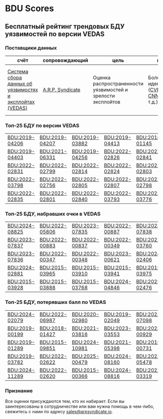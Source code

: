 
# BDU Scores
## Бесплатный рейтинг трендовых БДУ уязвимостей по версии VEDAS

### Поставщики данных
| счёт | cопровождающий | цель | покрытие | определение | частота |
| ----- | ---------- | ------- | -------- | ----------- | --------- |
| [Система сбора данных об уязвимостях и эксплойтах (VEDAS)](https://vedas.arpsyndicate.io) | [A.R.P. Syndicate](https://www.arpsyndicate.io) | Оценка распространенности уязвимостей и зрелости эксплойтов | Более 150 идентификаторов ([CVE](https://github.com/ARPSyndicate/cve-scores), [EUVD](https://github.com/ARPSyndicate/euvd-scores), [CNNVD](https://github.com/ARPSyndicate/cnnvd-scores), [BDU](https://github.com/ARPSyndicate/bdu-scores) и т.д.) | Аналитические данные с открытым исходным кодом (OSINT), полученные от [Exploit Observer](https://www.exploit.observer) | 12-16 часов |



<h3>Топ-25 БДУ по версии VEDAS</h3>

<table>
  <tr>
    <td><a href='https://vedas.arpsyndicate.io/?vuln=BDU:2019-04206'>BDU:2019-04206</a></td>
    <td><a href='https://vedas.arpsyndicate.io/?vuln=BDU:2019-04207'>BDU:2019-04207</a></td>
    <td><a href='https://vedas.arpsyndicate.io/?vuln=BDU:2019-03882'>BDU:2019-03882</a></td>
    <td><a href='https://vedas.arpsyndicate.io/?vuln=BDU:2019-04413'>BDU:2019-04413</a></td>
    <td><a href='https://vedas.arpsyndicate.io/?vuln=BDU:2018-01145'>BDU:2018-01145</a></td>
  </tr>
  <tr>
    <td><a href='https://vedas.arpsyndicate.io/?vuln=BDU:2019-04403'>BDU:2019-04403</a></td>
    <td><a href='https://vedas.arpsyndicate.io/?vuln=BDU:2021-06331'>BDU:2021-06331</a></td>
    <td><a href='https://vedas.arpsyndicate.io/?vuln=BDU:2019-04256'>BDU:2019-04256</a></td>
    <td><a href='https://vedas.arpsyndicate.io/?vuln=BDU:2022-02826'>BDU:2022-02826</a></td>
    <td><a href='https://vedas.arpsyndicate.io/?vuln=BDU:2022-02841'>BDU:2022-02841</a></td>
  </tr>
  <tr>
    <td><a href='https://vedas.arpsyndicate.io/?vuln=BDU:2022-02831'>BDU:2022-02831</a></td>
    <td><a href='https://vedas.arpsyndicate.io/?vuln=BDU:2022-02799'>BDU:2022-02799</a></td>
    <td><a href='https://vedas.arpsyndicate.io/?vuln=BDU:2022-02814'>BDU:2022-02814</a></td>
    <td><a href='https://vedas.arpsyndicate.io/?vuln=BDU:2022-02824'>BDU:2022-02824</a></td>
    <td><a href='https://vedas.arpsyndicate.io/?vuln=BDU:2022-02803'>BDU:2022-02803</a></td>
  </tr>
  <tr>
    <td><a href='https://vedas.arpsyndicate.io/?vuln=BDU:2022-03798'>BDU:2022-03798</a></td>
    <td><a href='https://vedas.arpsyndicate.io/?vuln=BDU:2022-02756'>BDU:2022-02756</a></td>
    <td><a href='https://vedas.arpsyndicate.io/?vuln=BDU:2022-02805'>BDU:2022-02805</a></td>
    <td><a href='https://vedas.arpsyndicate.io/?vuln=BDU:2022-02807'>BDU:2022-02807</a></td>
    <td><a href='https://vedas.arpsyndicate.io/?vuln=BDU:2022-02798'>BDU:2022-02798</a></td>
  </tr>
  <tr>
    <td><a href='https://vedas.arpsyndicate.io/?vuln=BDU:2022-02835'>BDU:2022-02835</a></td>
    <td><a href='https://vedas.arpsyndicate.io/?vuln=BDU:2022-02801'>BDU:2022-02801</a></td>
    <td><a href='https://vedas.arpsyndicate.io/?vuln=BDU:2022-02840'>BDU:2022-02840</a></td>
    <td><a href='https://vedas.arpsyndicate.io/?vuln=BDU:2022-03793'>BDU:2022-03793</a></td>
    <td><a href='https://vedas.arpsyndicate.io/?vuln=BDU:2022-03776'>BDU:2022-03776</a></td>
  </tr>
</table>


<h3>Топ-25 БДУ, набравших очки в VEDAS</h3>

<table>
  <tr>
    <td><a href='https://vedas.arpsyndicate.io/?vuln=BDU:2024-08825'>BDU:2024-08825</a></td>
    <td><a href='https://vedas.arpsyndicate.io/?vuln=BDU:2022-05806'>BDU:2022-05806</a></td>
    <td><a href='https://vedas.arpsyndicate.io/?vuln=BDU:2023-07835'>BDU:2023-07835</a></td>
    <td><a href='https://vedas.arpsyndicate.io/?vuln=BDU:2022-00887'>BDU:2022-00887</a></td>
    <td><a href='https://vedas.arpsyndicate.io/?vuln=BDU:2023-07838'>BDU:2023-07838</a></td>
  </tr>
  <tr>
    <td><a href='https://vedas.arpsyndicate.io/?vuln=BDU:2023-07837'>BDU:2023-07837</a></td>
    <td><a href='https://vedas.arpsyndicate.io/?vuln=BDU:2022-00883'>BDU:2022-00883</a></td>
    <td><a href='https://vedas.arpsyndicate.io/?vuln=BDU:2022-00837'>BDU:2022-00837</a></td>
    <td><a href='https://vedas.arpsyndicate.io/?vuln=BDU:2022-00349'>BDU:2022-00349</a></td>
    <td><a href='https://vedas.arpsyndicate.io/?vuln=BDU:2021-03760'>BDU:2021-03760</a></td>
  </tr>
  <tr>
    <td><a href='https://vedas.arpsyndicate.io/?vuln=BDU:2023-07836'>BDU:2023-07836</a></td>
    <td><a href='https://vedas.arpsyndicate.io/?vuln=BDU:2022-00347'>BDU:2022-00347</a></td>
    <td><a href='https://vedas.arpsyndicate.io/?vuln=BDU:2022-00348'>BDU:2022-00348</a></td>
    <td><a href='https://vedas.arpsyndicate.io/?vuln=BDU:2023-00621'>BDU:2023-00621</a></td>
    <td><a href='https://vedas.arpsyndicate.io/?vuln=BDU:2024-02406'>BDU:2024-02406</a></td>
  </tr>
  <tr>
    <td><a href='https://vedas.arpsyndicate.io/?vuln=BDU:2024-02881'>BDU:2024-02881</a></td>
    <td><a href='https://vedas.arpsyndicate.io/?vuln=BDU:2015-03965'>BDU:2015-03965</a></td>
    <td><a href='https://vedas.arpsyndicate.io/?vuln=BDU:2015-03910'>BDU:2015-03910</a></td>
    <td><a href='https://vedas.arpsyndicate.io/?vuln=BDU:2015-03941'>BDU:2015-03941</a></td>
    <td><a href='https://vedas.arpsyndicate.io/?vuln=BDU:2015-03975'>BDU:2015-03975</a></td>
  </tr>
  <tr>
    <td><a href='https://vedas.arpsyndicate.io/?vuln=BDU:2015-03928'>BDU:2015-03928</a></td>
    <td><a href='https://vedas.arpsyndicate.io/?vuln=BDU:2015-03888'>BDU:2015-03888</a></td>
    <td><a href='https://vedas.arpsyndicate.io/?vuln=BDU:2015-03768'>BDU:2015-03768</a></td>
    <td><a href='https://vedas.arpsyndicate.io/?vuln=BDU:2024-04846'>BDU:2024-04846</a></td>
    <td><a href='https://vedas.arpsyndicate.io/?vuln=BDU:2025-02476'>BDU:2025-02476</a></td>
  </tr>
</table>


<h3>Топ-25 БДУ, потерявших балл по VEDAS</h3>

<table>
  <tr>
    <td><a href='https://vedas.arpsyndicate.io/?vuln=BDU:2024-02079'>BDU:2024-02079</a></td>
    <td><a href='https://vedas.arpsyndicate.io/?vuln=BDU:2022-06987'>BDU:2022-06987</a></td>
    <td><a href='https://vedas.arpsyndicate.io/?vuln=BDU:2020-02980'>BDU:2020-02980</a></td>
    <td><a href='https://vedas.arpsyndicate.io/?vuln=BDU:2019-02049'>BDU:2019-02049</a></td>
    <td><a href='https://vedas.arpsyndicate.io/?vuln=BDU:2023-07098'>BDU:2023-07098</a></td>
  </tr>
  <tr>
    <td><a href='https://vedas.arpsyndicate.io/?vuln=BDU:2019-00199'>BDU:2019-00199</a></td>
    <td><a href='https://vedas.arpsyndicate.io/?vuln=BDU:2018-01427'>BDU:2018-01427</a></td>
    <td><a href='https://vedas.arpsyndicate.io/?vuln=BDU:2021-03816'>BDU:2021-03816</a></td>
    <td><a href='https://vedas.arpsyndicate.io/?vuln=BDU:2023-03553'>BDU:2023-03553</a></td>
    <td><a href='https://vedas.arpsyndicate.io/?vuln=BDU:2023-00929'>BDU:2023-00929</a></td>
  </tr>
  <tr>
    <td><a href='https://vedas.arpsyndicate.io/?vuln=BDU:2019-01289'>BDU:2019-01289</a></td>
    <td><a href='https://vedas.arpsyndicate.io/?vuln=BDU:2015-09851'>BDU:2015-09851</a></td>
    <td><a href='https://vedas.arpsyndicate.io/?vuln=BDU:2024-10981'>BDU:2024-10981</a></td>
    <td><a href='https://vedas.arpsyndicate.io/?vuln=BDU:2021-05398'>BDU:2021-05398</a></td>
    <td><a href='https://vedas.arpsyndicate.io/?vuln=BDU:2015-00731'>BDU:2015-00731</a></td>
  </tr>
  <tr>
    <td><a href='https://vedas.arpsyndicate.io/?vuln=BDU:2019-03782'>BDU:2019-03782</a></td>
    <td><a href='https://vedas.arpsyndicate.io/?vuln=BDU:2022-02622'>BDU:2022-02622</a></td>
    <td><a href='https://vedas.arpsyndicate.io/?vuln=BDU:2025-00479'>BDU:2025-00479</a></td>
    <td><a href='https://vedas.arpsyndicate.io/?vuln=BDU:2024-08160'>BDU:2024-08160</a></td>
    <td><a href='https://vedas.arpsyndicate.io/?vuln=BDU:2022-05478'>BDU:2022-05478</a></td>
  </tr>
  <tr>
    <td><a href='https://vedas.arpsyndicate.io/?vuln=BDU:2024-11289'>BDU:2024-11289</a></td>
    <td><a href='https://vedas.arpsyndicate.io/?vuln=BDU:2022-02620'>BDU:2022-02620</a></td>
    <td><a href='https://vedas.arpsyndicate.io/?vuln=BDU:2015-00366'>BDU:2015-00366</a></td>
    <td><a href='https://vedas.arpsyndicate.io/?vuln=BDU:2024-08816'>BDU:2024-08816</a></td>
    <td><a href='https://vedas.arpsyndicate.io/?vuln=BDU:2022-03319'>BDU:2022-03319</a></td>
  </tr>
</table>


### Признание
Все оценки присуждаются тем, кто их набирает.
Если вы заинтересованы в сотрудничестве или вам нужна помощь в чем-либо, свяжитесь с нами по адресу [sales@arpsyndicate.io](mailto:sales@arpsyndicate.io).


